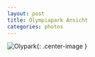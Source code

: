 ```yaml
---
layout: post
title: Olympiapark Ansicht
categories: photos
---
```


![Olypark](https://i.imgur.com/ppIxFz3.jpg){: .center-image }